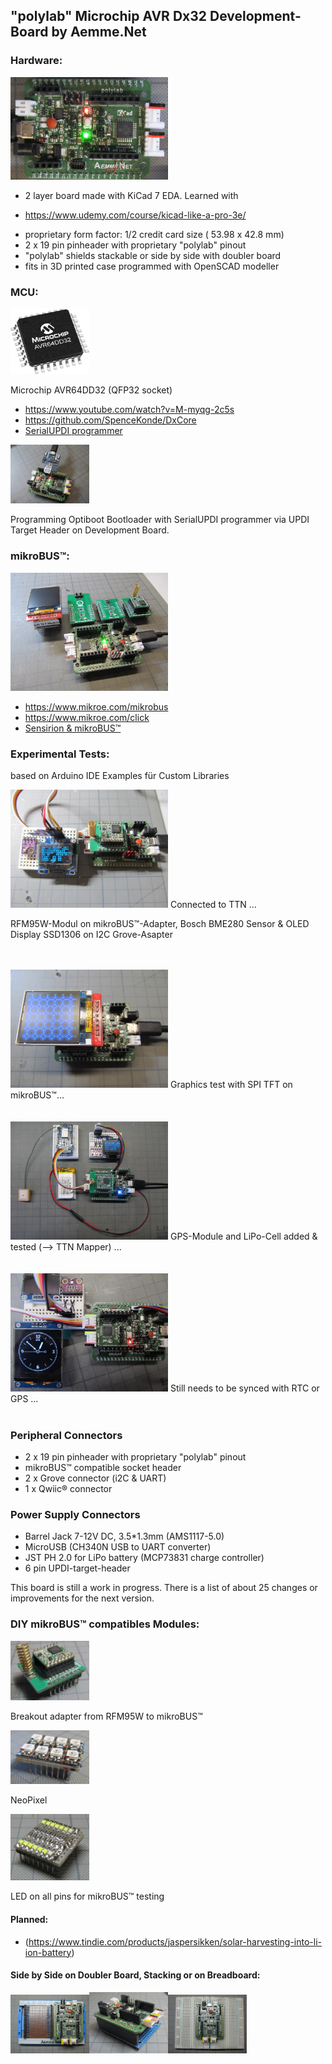 ## "polylab" Microchip AVR Dx32 Development-Board by Aemme.Net

### Hardware:

<img src="Images/IMG_3665_20.jpg" alt="polylab" width="50%">

- 2 layer board made with KiCad 7 EDA. Learned with
* https://www.udemy.com/course/kicad-like-a-pro-3e/
- proprietary form factor: 1/2 credit card size ( 53.98 x 42.8 mm)  
- 2 x 19 pin pinheader with proprietary "polylab" pinout  
- "polylab" shields stackable or side by side with doubler board  
- fits in 3D printed case programmed with OpenSCAD modeller  


### MCU:

<img src="Images/Microchip.jpg" alt="polylab" width="25%">

Microchip AVR64DD32 (QFP32 socket)
* https://www.youtube.com/watch?v=M-myqg-2c5s
* https://github.com/SpenceKonde/DxCore
* [SerialUPDI programmer](https://www.tindie.com/products/mcudude/serialupdi-programmer)

<img src="Images/IMG_3732_20.jpg" alt="polylab" width="25%">

Programming Optiboot Bootloader with SerialUPDI programmer via UPDI Target Header on Development Board.
 

### mikroBUS™:

<img src="Images/IMG_3666_20.jpg" alt="polylab" width="50%">

* https://www.mikroe.com/mikrobus
* https://www.mikroe.com/click
* [Sensirion & mikroBUS™](https://developer.sensirion.com/partner-spotlight/partner-spotlight-mikroelektronika)


### Experimental Tests:  
based on Arduino IDE Examples für Custom Libraries

<img src="Images/IMG_3669_20.jpg" alt="polylab" width="50%">
Connected to TTN ...

RFM95W-Modul on mikroBUS™-Adapter, Bosch BME280 Sensor & OLED Display SSD1306 on I2C Grove-Asapter
<br>
<br>

<br>  
<img src="Images/IMG_3674_20.jpg" alt="polylab" width="50%">
Graphics test with SPI TFT on mikroBUS™...
<br>
<br>

<br>  
<img src="Images/IMG_3685_20.jpg" alt="polylab" width="50%">
GPS-Module and LiPo-Cell added & tested (--> TTN Mapper) ...
<br>
<br>

<br>  
<img src="Images/IMG_3677_20.jpg" alt="polylab" width="50%">
Still needs to be synced with RTC or GPS ...
<br>
<br>

### Peripheral Connectors
- 2 x 19 pin pinheader with proprietary "polylab" pinout  
- mikroBUS™ compatible socket header  
- 2 x Grove connector (i2C & UART)  
- 1 x Qwiic® connector
   
### Power Supply Connectors
- Barrel Jack  7-12V DC, 3.5*1.3mm (AMS1117-5.0)  
- MicroUSB (CH340N USB to UART converter)  
- JST PH 2.0  for LiPo battery (MCP73831 charge controller)  
- 6 pin UPDI-target-header

This board is still a work in progress. There is a list of about 25 changes or improvements for the next version.

### DIY mikroBUS™ compatibles Modules:

<img src="Images/IMG_3731_20.jpg" alt="RFM95W" width="25%">

Breakout adapter from RFM95W to mikroBUS™

<img src="Images/IMG_3730_20.jpg" alt="NeoPixel" width="25%">

NeoPixel

<img src="Images/IMG_3728_20.jpg" alt="LED" width="25%">

LED on all pins for mikroBUS™ testing


#### Planned:

* (https://www.tindie.com/products/jaspersikken/solar-harvesting-into-li-ion-battery)

#### Side by Side on Doubler Board, Stacking or on Breadboard:

<img src="Images/IMG_3726_20.jpg" alt="side by side" width="25%"><img src="Images/IMG_3729_20.jpg" alt="stacking" width="25%"><img src="Images/IMG_3727_20.jpg" alt="breadboard" width="25%">


